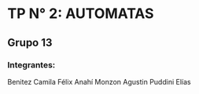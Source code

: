 # **TP N° 2: AUTOMATAS**
## Grupo 13
### Integrantes:
Benitez Camila
Félix Anahí
Monzon Agustin
Puddini Elías
